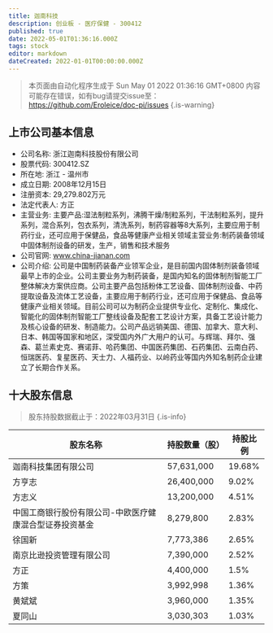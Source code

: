 ```yaml
---
title: 迦南科技
description: 创业板 - 医疗保健 - 300412
published: true
date: 2022-05-01T01:36:16.000Z
tags: stock
editor: markdown
dateCreated: 2022-01-01T00:00:00.000Z
---
```


> 本页面由自动化程序生成于 Sun May 01 2022 01:36:16 GMT+0800
> 内容可能存在错误，如有bug请提交issue至：https://github.com/Eroleice/doc-pi/issues
{.is-warning}

## 上市公司基本信息
- 公司名称: 浙江迦南科技股份有限公司
- 股票代码: 300412.SZ
- 所在地: 浙江 - 温州市
- 成立日期: 2008年12月15日
- 注册资本: 29,279.802万元
- 法定代表人: 方正
- 主营业务: 主要产品:湿法制粒系列，沸腾干燥/制粒系列，干法制粒系列，提升系列，混合系列，包衣系列，清洗系列，制药容器等8大系列，主要应用于制药行业，还可应用于保健品，食品等健康产业相关领域主营业务:制药装备领域中固体制剂设备的研发，生产，销售和技术服务
- 公司官网: www.china-jianan.com
- 公司介绍: 公司是中国制药装备产业领军企业，是目前国内固体制剂装备领域最早上市的企业。公司主要业务为制药装备，是国内知名的固体制剂智能工厂整体解决方案供应商。公司主要产品包括粉体工艺设备、固体制剂设备、中药提取设备及流体工艺设备，主要应用于制药行业，还可应用于保健品、食品等健康产业相关领域。目前公司可以为制药企业提供专业化、定制化、集成化、智能化的固体制剂智能工厂整线设备及配套工艺设计方案，具备工艺设计能力及核心设备的研发、制造能力。公司产品远销美国、德国、加拿大、意大利、日本、韩国等国家和地区，深受国内外广大用户的认可。与辉瑞、拜尔、强森、葛兰素史克、赛诺菲、哈药集团、中国医药集团、石药集团、云南白药、恒瑞医药、复星医药、天士力、人福药业、以岭药业等国内外知名制药企业建立了长期合作关系。


## 十大股东信息
> 股东持股数据截止于：2022年03月31日
{.is-info}

| 股东名称 | 持股数量（股） | 持股比例 |
| --- | --- | --- |
| 迦南科技集团有限公司 | 57,631,000 | 19.68% |
| 方亨志 | 26,400,000 | 9.02% |
| 方志义 | 13,200,000 | 4.51% |
| 中国工商银行股份有限公司-中欧医疗健康混合型证券投资基金 | 8,279,800 | 2.83% |
| 徐国新 | 7,773,386 | 2.65% |
| 南京比逊投资管理有限公司 | 7,390,000 | 2.52% |
| 方正 | 4,400,000 | 1.5% |
| 方策 | 3,992,998 | 1.36% |
| 黄斌斌 | 3,960,000 | 1.35% |
| 夏同山 | 3,030,303 | 1.03% |




